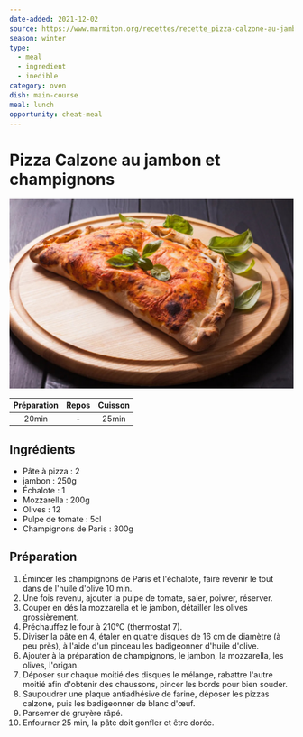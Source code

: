 ```yaml
---
date-added: 2021-12-02
source: https://www.marmiton.org/recettes/recette_pizza-calzone-au-jambon-et-champignons_56497.aspx
season: winter
type:
  - meal
  - ingredient
  - inedible
category: oven
dish: main-course
meal: lunch
opportunity: cheat-meal
---
```


# Pizza Calzone au jambon et champignons

![](images/Pizza%20Calzone%20au%20jambon%20et%20champignons.jpg)

| Préparation | Repos | Cuisson |
|:-----------:|:-----:|:-------:|
|    20min    |   -   |  25min  |

## Ingrédients

- Pâte à pizza : 2
- jambon : 250g
- Échalote : 1
- Mozzarella : 200g
- Olives : 12
- Pulpe de tomate : 5cl
- Champignons de Paris : 300g

## Préparation

1. Émincer les champignons de Paris et l'échalote, faire revenir le tout dans de l'huile d'olive 10 min.
2. Une fois revenu, ajouter la pulpe de tomate, saler, poivrer, réserver.
3. Couper en dés la mozzarella et le jambon, détailler les olives grossièrement.
4. Préchauffez le four à 210°C (thermostat 7).
5. Diviser la pâte en 4, étaler en quatre disques de 16 cm de diamètre (à peu près), à l'aide d'un pinceau les badigeonner d'huile d'olive.
6. Ajouter à la préparation de champignons, le jambon, la mozzarella, les olives, l'origan.
7. Déposer sur chaque moitié des disques le mélange, rabattre l'autre moitié afin d'obtenir des chaussons, pincer les bords pour bien souder.
8. Saupoudrer une plaque antiadhésive de farine, déposer les pizzas calzone, puis les badigeonner de blanc d'œuf.
9. Parsemer de gruyère râpé.
10. Enfourner 25 min, la pâte doit gonfler et être dorée.
